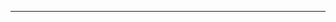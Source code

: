 <!--
CO_OP_TRANSLATOR_METADATA:
{
  "original_hash": "b12098603dc3061d3cdac77ecce93658",
  "translation_date": "2025-08-28T19:43:36+00:00",
  "source_file": "03-CoreGenerativeAITechniques/README.md",
  "language_code": "pt"
}
-->


---

